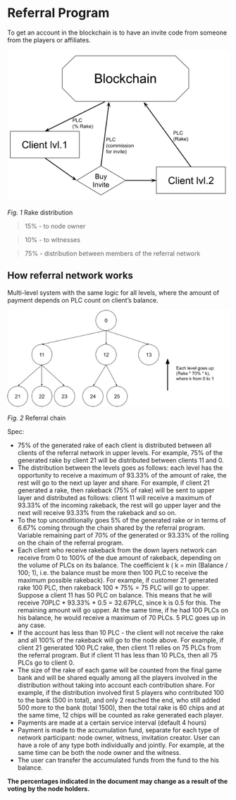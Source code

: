 # Referral Program

To get an account in the blockchain is to have an invite code from someone from the players or affiliates.

![Rake distribution](../images/afl_schema.png "Fig. 1 Rake distribution")

_Fig. 1_ Rake distribution

> 15% - to node owner

> 10% - to witnesses 

> 75% - distribution between members of the referral network

## How referral network works

Multi-level system with the same logic for all levels, where the amount of payment depends on PLC count on client’s balance.

![Referral chain](../images/reff_chain.png "Fig. 2 Referral chain")

_Fig. 2_ Referral chain

Spec:

* 75% of the generated rake of each client is distributed between all clients of the referral network in upper levels. For example, 75% of the generated rake by client 21 will be distributed between clients 11 and 0.
* The distribution between the levels goes as follows: each level has the opportunity to receive a maximum of 93.33% of the amount of rake, the rest will go to the next up layer and share. For example, if client 21 generated a rake, then rakeback (75% of rake) will be sent to upper layer and distributed as follows: client 11 will receive a maximum of 93.33% of the incoming rakeback, the rest will go upper layer and the next will receive 93.33% from the rakeback and so on.
* To the top unconditionally goes 5% of the generated rake or in terms of 6.67% coming through the chain shared by the referral program. Variable remaining part of 70% of the generated or 93.33% of the rolling on the chain of the referral program.
* Each client who receive rakeback from the down layers network can receive from 0 to 100% of the due amount of rakeback, depending on the volume of PLCs on its balance. The coefficient k ( k = min (Balance / 100; 1), i.e. the balance must be more then 100 PLC to receive the maximum possible rakeback). For example, if customer 21 generated rake 100 PLC, then rakeback 100 * 75% = 75 PLC will go to upper. Suppose a client 11 has  50 PLC on balance. This means that he will receive 70PLC * 93.33% * 0.5 = 32.67PLC, since k is 0.5 for this. The remaining amount will go upper. At the same time, if he had 100 PLCs on his balance, he would receive a maximum of 70 PLCs. 5 PLC goes up in any case.
* If the account has less than 10 PLC - the client will not receive the rake and all 100% of the rakeback will go to the node above. For example, if client 21 generated 100 PLC rake, then client 11 relies on 75 PLCs from the referral program. But if client 11 has less than 10 PLCs, then all 75 PLCs go to client 0.
* The size of the rake of each game will be counted from the final game bank and will be shared equally among all the players involved in the distribution without taking into account each contribution share. For example, if the distribution involved first 5 players who contributed 100 to the bank (500 in total), and only 2 reached the end, who still added 500 more to the bank (total 1500), then the total rake is 60 chips and at the same time, 12 chips will be counted as rake generated each player.
* Payments are made at a certain service interval (default 4 hours)
* Payment is made to the accumulation fund, separate for each type of network participant: node owner, witness, invitation creator. User can have a role of any type both individually and jointly. For example, at the same time can be both the node owner and the witness.
* The user can transfer the accumulated funds from the fund to the his balance.

**The percentages indicated in the document may change as a result of the voting by the node holders.**
